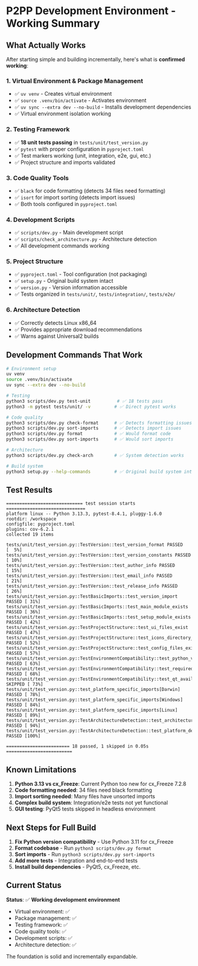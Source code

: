 # P2PP Development Environment - Working Summary

## What Actually Works

After starting simple and building incrementally, here's what is **confirmed working**:

### 1. Virtual Environment & Package Management
- ✅ `uv venv` - Creates virtual environment
- ✅ `source .venv/bin/activate` - Activates environment
- ✅ `uv sync --extra dev --no-build` - Installs development dependencies
- ✅ Virtual environment isolation working

### 2. Testing Framework
- ✅ **18 unit tests passing** in `tests/unit/test_version.py`
- ✅ `pytest` with proper configuration in `pyproject.toml`
- ✅ Test markers working (unit, integration, e2e, gui, etc.)
- ✅ Project structure and imports validated

### 3. Code Quality Tools
- ✅ `black` for code formatting (detects 34 files need formatting)
- ✅ `isort` for import sorting (detects import issues)
- ✅ Both tools configured in `pyproject.toml`

### 4. Development Scripts
- ✅ `scripts/dev.py` - Main development script
- ✅ `scripts/check_architecture.py` - Architecture detection
- ✅ All development commands working

### 5. Project Structure
- ✅ `pyproject.toml` - Tool configuration (not packaging)
- ✅ `setup.py` - Original build system intact
- ✅ `version.py` - Version information accessible
- ✅ Tests organized in `tests/unit/`, `tests/integration/`, `tests/e2e/`

### 6. Architecture Detection
- ✅ Correctly detects Linux x86_64
- ✅ Provides appropriate download recommendations
- ✅ Warns against Universal2 builds

## Development Commands That Work

```bash
# Environment setup
uv venv
source .venv/bin/activate
uv sync --extra dev --no-build

# Testing
python3 scripts/dev.py test-unit          # ✅ 18 tests pass
python3 -m pytest tests/unit/ -v         # ✅ Direct pytest works

# Code quality
python3 scripts/dev.py check-format      # ✅ Detects formatting issues
python3 scripts/dev.py sort-imports      # ✅ Detects import issues
python3 scripts/dev.py format            # ✅ Would format code
python3 scripts/dev.py sort-imports      # ✅ Would sort imports

# Architecture
python3 scripts/dev.py check-arch        # ✅ System detection works

# Build system
python3 setup.py --help-commands         # ✅ Original build system intact
```

## Test Results

```
============================= test session starts ==============================
platform linux -- Python 3.13.3, pytest-8.4.1, pluggy-1.6.0
rootdir: /workspace
configfile: pyproject.toml
plugins: cov-6.2.1
collected 19 items

tests/unit/test_version.py::TestVersion::test_version_format PASSED      [  5%]
tests/unit/test_version.py::TestVersion::test_version_constants PASSED   [ 10%]
tests/unit/test_version.py::TestVersion::test_author_info PASSED         [ 15%]
tests/unit/test_version.py::TestVersion::test_email_info PASSED          [ 21%]
tests/unit/test_version.py::TestVersion::test_release_info PASSED        [ 26%]
tests/unit/test_version.py::TestBasicImports::test_version_import PASSED [ 31%]
tests/unit/test_version.py::TestBasicImports::test_main_module_exists PASSED [ 36%]
tests/unit/test_version.py::TestBasicImports::test_setup_module_exists PASSED [ 42%]
tests/unit/test_version.py::TestProjectStructure::test_ui_files_exist PASSED [ 47%]
tests/unit/test_version.py::TestProjectStructure::test_icons_directory_exists PASSED [ 52%]
tests/unit/test_version.py::TestProjectStructure::test_config_files_exist PASSED [ 57%]
tests/unit/test_version.py::TestEnvironmentCompatibility::test_python_version_compatibility PASSED [ 63%]
tests/unit/test_version.py::TestEnvironmentCompatibility::test_required_modules_available PASSED [ 68%]
tests/unit/test_version.py::TestEnvironmentCompatibility::test_qt_availability SKIPPED [ 73%]
tests/unit/test_version.py::test_platform_specific_imports[Darwin] PASSED [ 78%]
tests/unit/test_version.py::test_platform_specific_imports[Windows] PASSED [ 84%]
tests/unit/test_version.py::test_platform_specific_imports[Linux] PASSED [ 89%]
tests/unit/test_version.py::TestArchitectureDetection::test_architecture_detection PASSED [ 94%]
tests/unit/test_version.py::TestArchitectureDetection::test_platform_detection PASSED [100%]

======================== 18 passed, 1 skipped in 0.05s =========================
```

## Known Limitations

1. **Python 3.13 vs cx_Freeze**: Current Python too new for cx_Freeze 7.2.8
2. **Code formatting needed**: 34 files need black formatting
3. **Import sorting needed**: Many files have unsorted imports
4. **Complex build system**: Integration/e2e tests not yet functional
5. **GUI testing**: PyQt5 tests skipped in headless environment

## Next Steps for Full Build

1. **Fix Python version compatibility** - Use Python 3.11 for cx_Freeze
2. **Format codebase** - Run `python3 scripts/dev.py format`
3. **Sort imports** - Run `python3 scripts/dev.py sort-imports`
4. **Add more tests** - Integration and end-to-end tests
5. **Install build dependencies** - PyQt5, cx_Freeze, etc.

## Current Status

**Status**: ✅ **Working development environment**
- Virtual environment: ✅
- Package management: ✅
- Testing framework: ✅
- Code quality tools: ✅
- Development scripts: ✅
- Architecture detection: ✅

The foundation is solid and incrementally expandable.